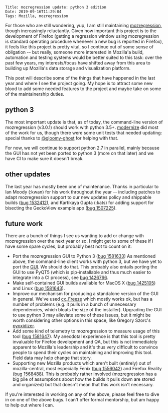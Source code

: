     Title: mozregression update: python 3 edition
    Date: 2019-09-16T11:29:04
    Tags: Mozilla, mozregression

For those who are still wondering, yup, I am still maintaining
[mozregression](https://mozilla.github.io/mozregression/), though increasingly
reluctantly. Given how important this project is to the development of Firefox
(getting a regression window using mozregression is standard operating
procedure whenever a new bug is reported in Firefox), it feels like this
project is pretty vital, so I continue out of some sense of obligation -- but
really, someone more interested in Mozilla'a build, automation and testing
systems would be better suited to this task: over the past few years, my
interests/focus have shifted away from this area to building up Mozilla's data
storage and visualization platform.

This post will describe some of the things that have happened in the last year
and where I see the project going. My hope is to attract some new blood to add some
needed features to the project and maybe take on some of the maintainership duties.

## python 3

The most important update is that, as of today, the command-line version of
mozregression (v3.0.1) should work with python 3.5+.
[modernize](https://python-modernize.readthedocs.io/en/latest/) did most of
the work for us, though there were some unit tests that needed updating:
special thanks to [@gloomy-ghost](https://github.com/gloomy-ghost) for helping with that.

For now, we will continue to support python 2.7 in parallel, mainly because the GUI has not yet
been ported to python 3 (more on that later) and we have CI to make sure it doesn't break.

## other updates

The last year has mostly been one of maintenance. Thanks in particular to Ian
Moody (:kwan) for his work throughout the year -- including patches to adapt
mozregression support to our new updates policy and shippable
builds ([bug 1532412](https://bugzilla.mozilla.org/show_bug.cgi?id=1532412)), and Kartikaya
Gupta (:kats) for adding support for bisecting the GeckoView example app ([bug
1507225](https://bugzilla.mozilla.org/show_bug.cgi?id=1507225)).

## future work

There are a bunch of things I see us wanting to add or change with
mozregression over the next year or so. I might get to some of these if I have
some spare cycles, but probably best not to count on it:

* Port the mozregression GUI to Python 3 ([bug
  1581633](https://bugzilla.mozilla.org/show_bug.cgi?id=1581633)) As mentioned
  above, the command-line client works with python 3, but we have yet to port
  the [GUI](). We should do that. This probably also entails porting the GUI to
  use PyQT5 (which is pip-installable and thus much easier to integrate into a
  CI process), see [bug 1426766](https://bugzilla.mozilla.org/show_bug.cgi?id=1426766).
* Make self-contained GUI builds available for MacOS X ([bug
  1425105](https://bugzilla.mozilla.org/show_bug.cgi?id=1425105)) and Linux
  ([bug 1581643](https://bugzilla.mozilla.org/show_bug.cgi?id=1581643)).
* Improve our mechanism for producing a standalone version of the GUI in
  general. We've used [cx_Freeze](https://github.com/anthony-tuininga/cx_Freeze)
  which mostly works ok, but has a number of problems (e.g. it pulls in a bunch of unnecessary dependencies, which
  bloats the size of the installer). Upgrading the GUI to use python 3 may
  alleviate some of these issues, but it might be worth considering other
  options in this space, like Gregory Szorc's [pyoxidizer](https://github.com/indygreg/PyOxidizer).
* Add some kind of telemetry to mozregression to measure usage of this tool
  ([bug 1581647](https://bugzilla.mozilla.org/show_bug.cgi?id=1581647)).
  My anecdotal experience is that this tool is pretty invaluable for Firefox
  development and QA, but this is not immediately apparent to Mozilla's
  leadership and it's thus very difficult to convince people to spend their
  cycles on maintaining and improving this tool. Field data may help change
  that story.
* Supporting new Mozilla products which aren't built (entirely) out of mozilla-central,
  most especially Fenix ([bug 1556042](https://bugzilla.mozilla.org/show_bug.cgi?id=1556042))
  and Firefox Reality ([bug 1568488](https://bugzilla.mozilla.org/show_bug.cgi?id=1568488)).
  This is probably rather involved (mozregression has a big pile of assumptions about how
  the builds it pulls down are stored and organized) but that doesn't mean that
  this work isn't necessary.

If you're interested in working on any of the above, please feel free to dive
in on one of the above bugs. I can't offer formal mentorship, but am happy to
help out where I can.

